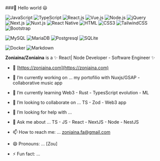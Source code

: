 ###👋 Hello world 😃

![JavaScript](https://img.shields.io/badge/JavaScript-F7DF1E?style=flat-square&logo=javascript&logoColor=black)
![TypeScript](https://img.shields.io/badge/TypeScript-007ACC?style=flat-square&logo=typescript&logoColor=white)
![React.js](https://img.shields.io/badge/React.js-0081CB?style=flat-square&logo=react&logoColor=61DAFB)
![Vue.js](https://img.shields.io/badge/Vue.js-35495E?style=flat-square&logo=vue.js&logoColor=4FC08D)
![Node.js](https://img.shields.io/badge/Node.js-43853D?style=flat-square&logo=node.js&logoColor=white)
![jQuery](https://img.shields.io/badge/jQuery-0769AD?style=flat-square&logo=jquery&logoColor=white)
![Next.js](https://img.shields.io/badge/next%20js-000000?style=for-the-badge&logo=nextdotjs&logoColor=white)
![Nuxt.js](https://img.shields.io/badge/nuxt%20js-00C58E?style=for-the-badge&logo=nuxtdotjs&logoColor=white)
![React Native](https://img.shields.io/badge/React_Native-20232A?style=for-the-badge&logo=react&logoColor=61DAFB)
![HTML](https://img.shields.io/badge/HTML5-E34F26?style=flat-square&logo=html5&logoColor=white)
![CSS3](https://img.shields.io/badge/CSS3-1572B6?style=flat-square&logo=css3&logoColor=white)
![TailwindCSS](https://img.shields.io/badge/Tailwind_CSS-38B2AC?style=flat-square&logo=tailwind-css&logoColor=white)
![Bootstrap](https://img.shields.io/badge/Bootstrap-563D7C?style=flat-square&logo=bootstrap&logoColor=white)

![MySQL](https://img.shields.io/badge/MySQL-005C84?style=flat-square&logo=mysql&logoColor=white)
![MariaDB](https://img.shields.io/badge/MariaDB-003545?style=flat-square&logo=mariadb&logoColor=white)
![Postgresql](https://img.shields.io/badge/PostgreSQL-316192?style=for-the-badge&logo=postgresql&logoColor=white)
![SQLite](https://img.shields.io/badge/SQLite-07405E?style=flat-square&logo=sqlite&logoColor=white)

![Docker](https://img.shields.io/badge/Docker-0CC1F3?style=flat-square&logo=docker&logoColor=white)
![Markdown](https://img.shields.io/badge/Markdown-000000?style=flat-square&logo=markdown&logoColor=white)

**Zoniaina/Zoniaina** is a ✨  React| Node Developer - Software Engineer ✨


- 🔗 [https://zoniaina.com](https://zoniaina.com)

- 🔭 I’m currently working on ... my portofilio with Nuxjs/GSAP - collaborative music app
- 🌱 I’m currently learning Web3 - Rust - TypesScript evolution - ML
- 👯 I’m looking to collaborate on ... TS - Zod - Web3 app
- 🤔 I’m looking for help with ... 
- 💬 Ask me about ... TS - JS - React - NextJS - Node - NestJS
- 📫 How to reach me: ... zoniaina.fa@gmail.com
- 😄 Pronouns: ... [Zou]
- ⚡ Fun fact: ... 
